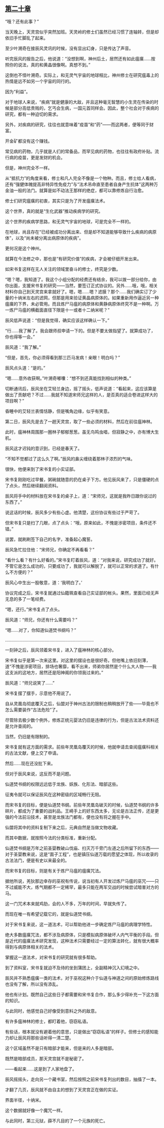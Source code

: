 ## [第二十章](https://www.xxbiquge.com/11_11207/9226662.html)


  “哦？还有此事？”

  当天晚上，天灵宫似乎突然加班。天灵岭的修士们虽然已经习惯了连轴转，但是却依旧手忙脚乱了起来。

  至少叶溯奇在接辰风灵讯的时候，没有显出幻身，只是传达了声音。

  听完辰风的报告之后，他说道：“没想到啊，神州后土，居然还有如此瘟癀……按照你的说法，真的和黄晶很像啊。真想不到。”

  这倒也不怪叶溯奇。实际上，和无灵气宇宙的地球相比，神州修士在研究瘟毒上的热情是远不如另一个宇宙的同行的。

  因为“利益”。

  对于地球人来说，“疾病”就是健康的大敌，并且这种毫无智慧的小生灵在传染的时候是部分高低贵贱的，乞丐会生病，一国元首同样会。因此，整个社会对于疾病的研究，都有一种迫切的需求。

  另外，对疾病的研究，往往也就意味着“疫苗”和“药”——而这两者，便等同于财富。

  开金矿都没有这个赚钱。

  常见病的药物，几乎就是人们的常备品，而罕见病的药物，也往往有政府补贴。流行病的疫苗，更是发财的机会。

  但是，神州完全不一样。

  从“抵抗力”的角度来看，修士和凡人完全不像是一个物种。而且，修士给人看病，还有“强健体魄提高非特异性免疫力”与“法术吊命直至患者自身产生抗体”这两种万金油一般的法门。就算是如不动法王那样的绝症，都可以靠修炼自行治愈。

  修士们研究瘟癀的初衷，其实只是为了开发瘟癀法术。

  这个世界，真的就是“生化武器”推动疾病学的研究。

  这个世界的疾病学思路，和无灵气宇宙的地球，可是完全不一样的。

  在地球，尚且存在“已经被成功分离出来、但是却不知道能够导致什么疾病的病原体”，以及“尚未被分离出病原体的疾病”。

  更何况是这个神州。

  就算在今法修之中，那也是“有研究价值”的疾病，才会被仔细开发出来。

  如宋书复这样在无人关注的领域里奋斗的修士，终究是少数。

  “嗯？嗯，我知道了。我这个小组分配的经费还有结余，我可以拨一部分给你，由你出面，支援宋书复的研究——当然，要签订正式协议的。另外……哦，哦，相关材料你自己到天灵宫来拿就好了。嗯，嗯……嗯？滤膜？那个……我们确实订了少量的十纳米左右的滤网，但那是用来验证黄晶病原体的。如果重新用作逼近另一种瘟癀的下界，未必管用。而且炼尸马瘟的病原体和黄静病原体终究不是一种啊。万一炼尸马瘟的横截面直径下限是十一或者十二纳米呢？”

  辰风低声说道：“但是我觉得，确实应该这样确认一下。”

  “行……我了解了。我会跟师叔申请一下的。但是不要太做指望了。就算成功了，你也得等一会。”

  辰风道：“我了解。”

  “但是，首先，你必须得看到那三匹马发病！亲眼！明白吗？”

  辰风点头道：“是的。”

  “嗯……意外收获啊。”叶溯奇嘟囔：“想不到还真能找到相似的种类。”

  切断通讯后，辰风坐在艾轻兰身边，摇了摇头，低声说道：“看起来，这应该算是做出了贡献吧？不过……我就不知道宋师兄这样的人，是否真的适合卷进这样大的项目啊？”

  昏睡中的艾轻兰表情恬静，但是嘴角边缘，似乎有笑意。

  第二日，辰风先是去了一趟天灵宫，取了一些必须的材料，然后在前往瘟神林。

  此时，瘟神林周围那一圈林子郁郁葱葱。虽无鸟鸣虫唱，但寂静之中，亦有博大生机。

  辰风这才迟钝的意识到，已经是春天了。

  “不知不觉都过了这么久了啊。”辰风的鼻尖缠绕着那林子浓烈的气味。

  很快，他便来到了宋书复的小实证部。

  宋书复刚刚吃过早餐，粥碗就随意的扔在桌子下方。他见辰风来了，只是僵硬的点了点头，然后继续翻阅资料。

  辰风将手中的材料放在宋书复的桌子上，道：“宋师兄，这就是我昨日跟你说过的东西了。”

  说这话的时候，辰风多少有些心虚。他清楚，这份协议有些过于严苛了。

  但宋书复只是扫了几眼，点了点头：“哦，原来如此，不愧是涉密项目，条件还不错。”

  说罢，就刷刷签下自己的名字，准备起心魔誓。

  辰风急忙拉住他：“宋师兄，你确定不再看看？”

  “看什么看？有什么好看的。”宋书复盯着辰风，道：“对我来说，研究成功了就好。不管它是怎么成功的，只要成功了，我就可以解脱了，就可以正常的求道了。有什么不方便的？”

  辰风心中生出一股敬意，道：‘我明白了。’

  协议完成之后，宋书复就通过仙籍珮查看自己实证部的帐头。果然，里面已经无声无息的多了一笔经费。

  “嗯，还行。”宋书复点了点头。

  辰风道：“师兄，你还有什么需要吗？”

  “嗯……对了，你知道仙道焚书纲吗？”

  ………………………………………………………………

  一刻钟之后，辰风领着宋书复，进入了瘟神林的核心部分。

  宋书复似乎是第一次来这里。对这里的摆设也是很好奇。但他嘴上依旧刻薄，道“不愧是涉密项目，排场也奢靡，看不出来，师弟你居然是个什么大人物——我这支派的这地方，居然还是阳神阁的你领我过来的。”

  辰风道：“师兄说笑了……”

  宋书复摆了摆手，示意他不用说了。

  自从灵凰岛彻底覆灭之后，仙盟对于神州古法的限制也稍稍放开了些——毕竟也不怎么需要装作“古法危险”了。

  尽管除去极少数个例外，修炼正统元婴法仍旧是违律的行为，但是古法法术资料还是允许查阅的。

  当然，仍旧是有限制的。

  宋书复就有这方面的需求。前些年灵凰岛覆灭的时候，他就申请去查阅瘟癀科相关的古法文献，便上交了申请。

  然后……现在还没批下来。

  但对于辰风来说，这反而不是问题。

  仙道焚书纲的权限远远低于龙族、妖族、化形法、暗部这些。

  征夷令就可以保证辰风在这种密级的区域畅行无阻。

  而宋书复的目标，便是仙道焚书纲。前些年灵凰岛破灭的时候，仙道焚书纲的许多碎片，都成为了重要的战利品。王崎手上的好东西太多，无论是古法正传，还是更强的今法前沿技术，甚至是龙族法门都有，便也没有将之握在手中。

  仙盟将其中的资料复制下来之后，元典自然是当做文物收藏。

  而其中数据，就按照今法的分类标准，重新分配。

  仙道焚书纲是万年之前圣婴教破山伐庙、扫灭万千旁门左道之后所留下的东西——对于圣婴教来说，这是“面子工程”，也是镇压仙道万载的愿望之体现，所以收录的古法法门，便是有史以来最全的。

  而宋书复的目标，则是有关于炼尸马瘟的瘟癀咒法。

  据他所说，羌狄那边幸存的巫祝有传说，说当初有人开发过炼尸马瘟的巫咒——只不过威能不大，练气期都不一定稀罕，最多只能在两军交战的时候尝试暗害对方的马。

  这一门咒术本来就鸡肋，会的人不多，万年的时间，早就失传了。

  而现在唯一有希望记载它的，就是仙道焚书纲。

  对于宋书复来说，这一道法术，可以帮助他进一步确定炼尸马瘟的病理学特性。

  绝大多数瘟癀咒法，都不涉及病原体，只是模拟病原体破坏人内气平衡的手段。但是近代的瘟癀法术研究发现，这种法术只需要经过一定的算法转化，就有很大概率得到与病原体相关的法术。

  掌握这一道法术，对宋书复的研究就有很多帮助。

  到了资料室，宋书复就迫不及待的坐到蒲团上，全副精神沉入幻境之中。

  辰风并不熟悉瘟癀一类的法术，对于巫祝这种介于仙道与神道之间的原始修炼路线也没有了解，所以没有添乱。

  他也有计划。既然自己这些日子都需要和宋书复合作，那么多少得补充一下这方面的知识。

  与此同时，他感觉自己好像受到意料之外的敌意。

  有许多瘟神林的修士，都盯着他，窃窃私语。

  有些话，根本就没有避着他的意思，只是做出“窃窃私语”的样子。但修士的感知能力却让辰风将那些话听得一清二楚。

  这个区域虽然不是只有暗部才能来，但是来的人多是暗部。

  既然是暗部成员，那天灵宫就不是秘密了。

  ——看起来……这是到了人家地盘了。

  辰风摇摇头，走向另一个藏书室，然后按照之前宋书复列出的数目，抽搐了一本。

  才翻了几页，辰风就不由自主的想到了天灵宫正在做的实证。

  界面半径，十纳米。

  这个数据就好像一个魔咒一样。

  与此同时，第三元狱，薛不凡目的了一个元族的死亡。

